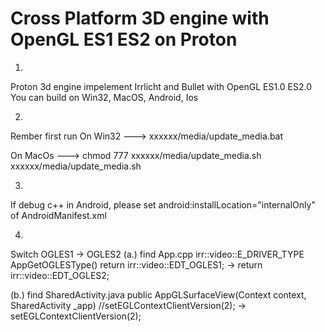Cross Platform 3D engine with OpenGL ES1 ES2 on Proton
=================
1.
Proton 3d engine impelement Irrlicht and Bullet with OpenGL ES1.0 ES2.0
You can build on Win32, MacOS, Android, Ios

2.
Rember first run
On Win32 --->
xxxxxx/media/update_media.bat

On MacOs --->
chmod 777 xxxxxx/media/update_media.sh
xxxxxx/media/update_media.sh

3.
If debug c++ in Android, please set
android:installLocation="internalOnly" of AndroidManifest.xml

4.
Switch OGLES1 -> OGLES2
(a.) find App.cpp
irr::video::E_DRIVER_TYPE AppGetOGLESType()
return irr::video::EDT_OGLES1; 
-> return irr::video::EDT_OGLES2;

(b.) find SharedActivity.java
public AppGLSurfaceView(Context context, SharedActivity _app)
//setEGLContextClientVersion(2); 
-> setEGLContextClientVersion(2);
